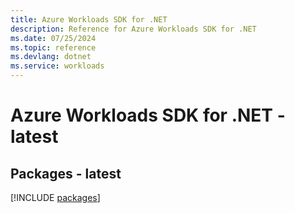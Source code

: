 ```yaml
---
title: Azure Workloads SDK for .NET
description: Reference for Azure Workloads SDK for .NET
ms.date: 07/25/2024
ms.topic: reference
ms.devlang: dotnet
ms.service: workloads
---
```

# Azure Workloads SDK for .NET - latest
## Packages - latest
[!INCLUDE [packages](workloads-index.md)]